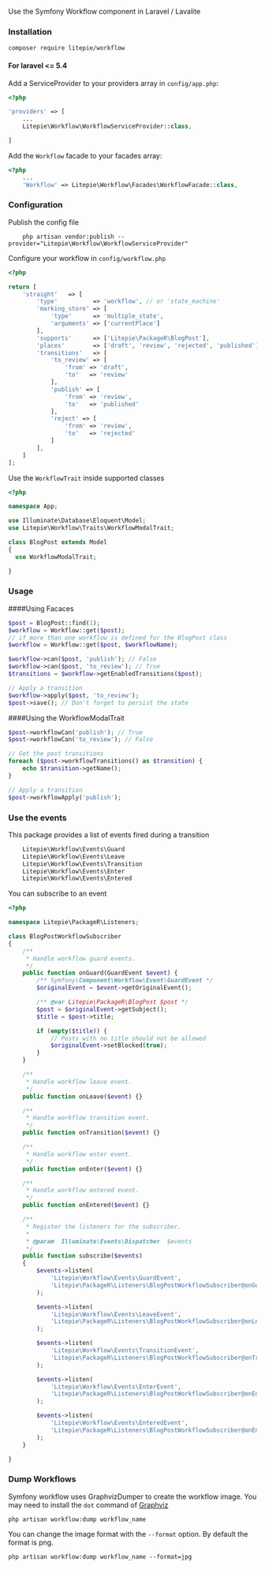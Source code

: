 Use the Symfony Workflow component in Laravel / Lavalite

### Installation

    composer require litepie/workflow

#### For laravel <= 5.4

Add a ServiceProvider to your providers array in `config/app.php`:

```php
<?php

'providers' => [
    ...
    Litepie\Workflow\WorkflowServiceProvider::class,

]
```

Add the `Workflow` facade to your facades array:

```php
<?php
    ...
    'Workflow' => Litepie\Workflow\Facades\WorkflowFacade::class,
```

### Configuration

Publish the config file

```
    php artisan vendor:publish --provider="Litepie\Workflow\WorkflowServiceProvider"
```

Configure your workflow in `config/workflow.php`

```php
<?php

return [
    'straight'   => [
        'type'          => 'workflow', // or 'state_machine'
        'marking_store' => [
            'type'      => 'multiple_state',
            'arguments' => ['currentPlace']
        ],
        'supports'      => ['Litepie\PackageR\BlogPost'],
        'places'        => ['draft', 'review', 'rejected', 'published'],
        'transitions'   => [
            'to_review' => [
                'from' => 'draft',
                'to'   => 'review'
            ],
            'publish' => [
                'from' => 'review',
                'to'   => 'published'
            ],
            'reject' => [
                'from' => 'review',
                'to'   => 'rejected'
            ]
        ],
    ]
];
```

Use the `WorkflowTrait` inside supported classes

```php
<?php

namespace App;

use Illuminate\Database\Eloquent\Model;
use Litepie\Workflow\Traits\WorkflowModalTrait;

class BlogPost extends Model
{
  use WorkflowModalTrait;

}
```
### Usage

####Using Facaces
```php
$post = BlogPost::find(1);
$workflow = Workflow::get($post);
// if more than one workflow is defined for the BlogPost class
$workflow = Workflow::get($post, $workflowName);

$workflow->can($post, 'publish'); // False
$workflow->can($post, 'to_review'); // True
$transitions = $workflow->getEnabledTransitions($post);

// Apply a transition
$workflow->apply($post, 'to_review');
$post->save(); // Don't forget to persist the state
```

####Using the WorkflowModalTrait
```php
$post->workflowCan('publish'); // True
$post->workflowCan('to_review'); // False

// Get the post transitions
foreach ($post->workflowTransitions() as $transition) {
    echo $transition->getName();
}

// Apply a transition
$post->workflowApply('publish');
```

### Use the events
This package provides a list of events fired during a transition

```php
    Litepie\Workflow\Events\Guard
    Litepie\Workflow\Events\Leave
    Litepie\Workflow\Events\Transition
    Litepie\Workflow\Events\Enter
    Litepie\Workflow\Events\Entered
```

You can subscribe to an event

```php
<?php

namespace Litepie\PackageR\Listeners;

class BlogPostWorkflowSubscriber
{
    /**
     * Handle workflow guard events.
     */
    public function onGuard(GuardEvent $event) {
        /** Symfony\Component\Workflow\Event\GuardEvent */
        $originalEvent = $event->getOriginalEvent();

        /** @var Litepie\PackageR\BlogPost $post */
        $post = $originalEvent->getSubject();
        $title = $post->title;

        if (empty($title)) {
            // Posts with no title should not be allowed
            $originalEvent->setBlocked(true);
        }
    }

    /**
     * Handle workflow leave event.
     */
    public function onLeave($event) {}

    /**
     * Handle workflow transition event.
     */
    public function onTransition($event) {}

    /**
     * Handle workflow enter event.
     */
    public function onEnter($event) {}

    /**
     * Handle workflow entered event.
     */
    public function onEntered($event) {}

    /**
     * Register the listeners for the subscriber.
     *
     * @param  Illuminate\Events\Dispatcher  $events
     */
    public function subscribe($events)
    {
        $events->listen(
            'Litepie\Workflow\Events\GuardEvent',
            'Litepie\PackageR\Listeners\BlogPostWorkflowSubscriber@onGuard'
        );

        $events->listen(
            'Litepie\Workflow\Events\LeaveEvent',
            'Litepie\PackageR\Listeners\BlogPostWorkflowSubscriber@onLeave'
        );

        $events->listen(
            'Litepie\Workflow\Events\TransitionEvent',
            'Litepie\PackageR\Listeners\BlogPostWorkflowSubscriber@onTransition'
        );

        $events->listen(
            'Litepie\Workflow\Events\EnterEvent',
            'Litepie\PackageR\Listeners\BlogPostWorkflowSubscriber@onEnter'
        );

        $events->listen(
            'Litepie\Workflow\Events\EnteredEvent',
            'Litepie\PackageR\Listeners\BlogPostWorkflowSubscriber@onEntered'
        );
    }

}
```

### Dump Workflows
Symfony workflow uses GraphvizDumper to create the workflow image. You may need to install the `dot` command of [Graphviz](http://www.graphviz.org/)

    php artisan workflow:dump workflow_name

You can change the image format with the `--format` option. By default the format is png.

    php artisan workflow:dump workflow_name --format=jpg
